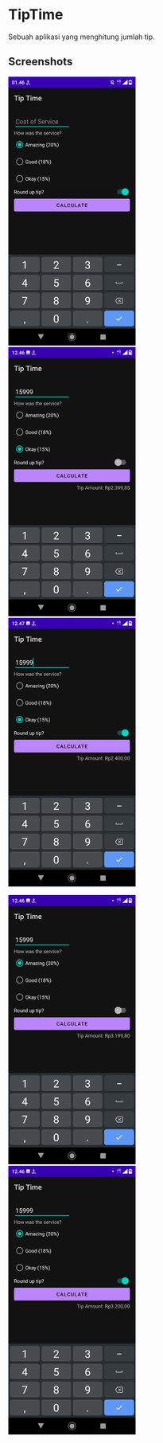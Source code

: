 # TipTime
Sebuah aplikasi yang menghitung jumlah tip.

## Screenshots
<img src="assets/Preview.png"
width="256">&nbsp;&nbsp;&nbsp;
<img src="assets/15RoundTipOff.png"
width="256">&nbsp;&nbsp;&nbsp;
<img src="assets/15RoundTipOn.png"
width="256">&nbsp;&nbsp;&nbsp;

<img src="assets/20RoundTipOff.png"
width="256">&nbsp;&nbsp;&nbsp;
<img src="assets/20RoundTipOn.png"
width="256">&nbsp;&nbsp;&nbsp;
